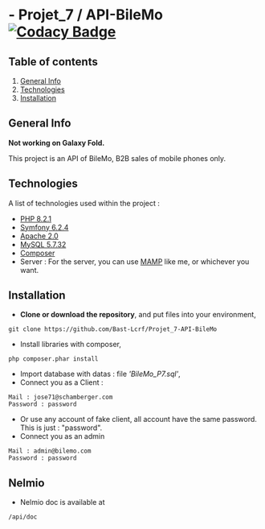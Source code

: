 # - Projet_7 / API-BileMo [![Codacy Badge](https://app.codacy.com/project/badge/Grade/74cbf8a68cab4ef1bfdfffe649a480b2)](https://app.codacy.com/gh/Bast-Lcrf/Projet_7-API-BileMo/dashboard?utm_source=gh&utm_medium=referral&utm_content=&utm_campaign=Badge_grade)

## Table of contents
1. [General Info](#general-info)
2. [Technologies](#technologies)
3. [Installation](#installation)

## General Info
**Not working on Galaxy Fold.**

This project is an API of BileMo, B2B sales of mobile phones only.

## Technologies
A list of technologies used within the project :
* [PHP 8.2.1](https://www.php.net/)
* [Symfony 6.2.4](https://symfony.com/)
* [Apache 2.0](https://www.apachelounge.com/download/VC15/)
* [MySQL 5.7.32](https://downloads.mysql.com/archives/installer/)
* [Composer](https://getcomposer.org/download/)
* Server : For the server, you can use [MAMP](https://www.mamp.info/en/mac/) like me, or whichever you want.

## Installation
* **Clone or download the repository**, and put files into your environment,
```
git clone https://github.com/Bast-Lcrf/Projet_7-API-BileMo
```
* Install libraries with composer,
```
php composer.phar install
```
* Import database with datas : file _'BileMo_P7.sql'_,
* Connect you as a Client : 
```
Mail : jose71@schamberger.com
Password : password
```
* Or use any account of fake client, all account have the same password. This is just : "password".
* Connect you as an admin
```
Mail : admin@bilemo.com
Password : password
```

## Nelmio
* Nelmio doc is available at 
```
/api/doc
```